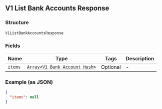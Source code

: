 ## V1 List Bank Accounts Response

### Structure

`V1ListBankAccountsResponse`

### Fields

| Name | Type | Tags | Description |
|  --- | --- | --- | --- |
| `items` | [`Array<V1 Bank Account Hash>`](/doc/models/v1-bank-account.md) | Optional | - |

### Example (as JSON)

```json
{
  "items": null
}
```

